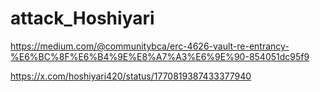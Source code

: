 # attack_Hoshiyari

https://medium.com/@communitybca/erc-4626-vault-re-entrancy-%E6%BC%8F%E6%B4%9E%E8%A7%A3%E6%9E%90-854051dc95f9

https://x.com/hoshiyari420/status/1770819387433377940







